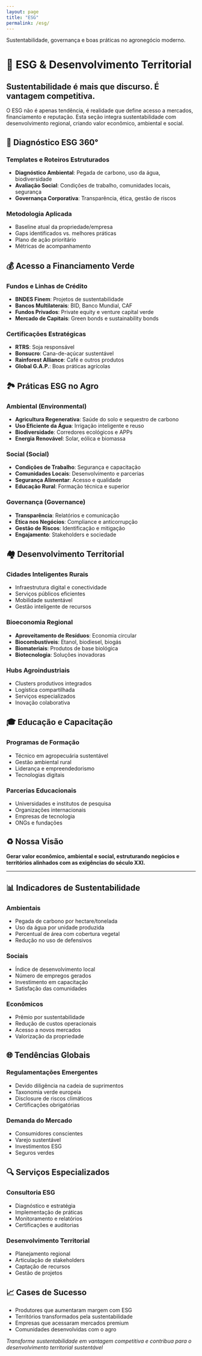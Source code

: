 ```yaml
---
layout: page
title: "ESG"
permalink: /esg/ 
---
```


Sustentabilidade, governança e boas práticas no agronegócio moderno.

# 🌱 ESG & Desenvolvimento Territorial

## Sustentabilidade é mais que discurso. É vantagem competitiva.

O ESG não é apenas tendência, é realidade que define acesso a mercados, financiamento e reputação. Esta seção integra sustentabilidade com desenvolvimento regional, criando valor econômico, ambiental e social.

## 🎯 Diagnóstico ESG 360°

### Templates e Roteiros Estruturados
- **Diagnóstico Ambiental**: Pegada de carbono, uso da água, biodiversidade
- **Avaliação Social**: Condições de trabalho, comunidades locais, segurança
- **Governança Corporativa**: Transparência, ética, gestão de riscos

### Metodologia Aplicada
- Baseline atual da propriedade/empresa
- Gaps identificados vs. melhores práticas
- Plano de ação prioritário
- Métricas de acompanhamento

## 💰 Acesso a Financiamento Verde

### Fundos e Linhas de Crédito
- **BNDES Finem**: Projetos de sustentabilidade
- **Bancos Multilaterais**: BID, Banco Mundial, CAF
- **Fundos Privados**: Private equity e venture capital verde
- **Mercado de Capitais**: Green bonds e sustainability bonds

### Certificações Estratégicas
- **RTRS**: Soja responsável
- **Bonsucro**: Cana-de-açúcar sustentável
- **Rainforest Alliance**: Café e outros produtos
- **Global G.A.P.**: Boas práticas agrícolas

## 🏞️ Práticas ESG no Agro

### Ambiental (Environmental)
- **Agricultura Regenerativa**: Saúde do solo e sequestro de carbono
- **Uso Eficiente da Água**: Irrigação inteligente e reuso
- **Biodiversidade**: Corredores ecológicos e APPs
- **Energia Renovável**: Solar, eólica e biomassa

### Social (Social)
- **Condições de Trabalho**: Segurança e capacitação
- **Comunidades Locais**: Desenvolvimento e parcerias
- **Segurança Alimentar**: Acesso e qualidade
- **Educação Rural**: Formação técnica e superior

### Governança (Governance)
- **Transparência**: Relatórios e comunicação
- **Ética nos Negócios**: Compliance e anticorrupção
- **Gestão de Riscos**: Identificação e mitigação
- **Engajamento**: Stakeholders e sociedade

## 🏘️ Desenvolvimento Territorial

### Cidades Inteligentes Rurais
- Infraestrutura digital e conectividade
- Serviços públicos eficientes
- Mobilidade sustentável
- Gestão inteligente de recursos

### Bioeconomia Regional
- **Aproveitamento de Resíduos**: Economia circular
- **Biocombustíveis**: Etanol, biodiesel, biogás
- **Biomateriais**: Produtos de base biológica
- **Biotecnologia**: Soluções inovadoras

### Hubs Agroindustriais
- Clusters produtivos integrados
- Logística compartilhada
- Serviços especializados
- Inovação colaborativa

## 🎓 Educação e Capacitação

### Programas de Formação
- Técnico em agropecuária sustentável
- Gestão ambiental rural
- Liderança e empreendedorismo
- Tecnologias digitais

### Parcerias Educacionais
- Universidades e institutos de pesquisa
- Organizações internacionais
- Empresas de tecnologia
- ONGs e fundações

## ♻️ Nossa Visão

**Gerar valor econômico, ambiental e social, estruturando negócios e territórios alinhados com as exigências do século XXI.**

---

## 📊 Indicadores de Sustentabilidade

### Ambientais
- Pegada de carbono por hectare/tonelada
- Uso da água por unidade produzida
- Percentual de área com cobertura vegetal
- Redução no uso de defensivos

### Sociais
- Índice de desenvolvimento local
- Número de empregos gerados
- Investimento em capacitação
- Satisfação das comunidades

### Econômicos
- Prêmio por sustentabilidade
- Redução de custos operacionais
- Acesso a novos mercados
- Valorização da propriedade

## 🌐 Tendências Globais

### Regulamentações Emergentes
- Devido diligência na cadeia de suprimentos
- Taxonomia verde europeia
- Disclosure de riscos climáticos
- Certificações obrigatórias

### Demanda do Mercado
- Consumidores conscientes
- Varejo sustentável
- Investimentos ESG
- Seguros verdes

## 🔍 Serviços Especializados

### Consultoria ESG
- Diagnóstico e estratégia
- Implementação de práticas
- Monitoramento e relatórios
- Certificações e auditorias

### Desenvolvimento Territorial
- Planejamento regional
- Articulação de stakeholders
- Captação de recursos
- Gestão de projetos

## 📈 Cases de Sucesso
- Produtores que aumentaram margem com ESG
- Territórios transformados pela sustentabilidade
- Empresas que acessaram mercados premium
- Comunidades desenvolvidas com o agro

*Transforme sustentabilidade em vantagem competitiva e contribua para o desenvolvimento territorial sustentável*
